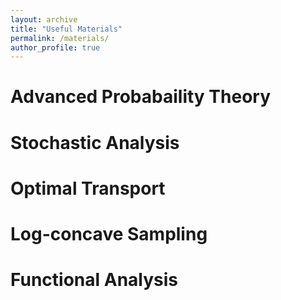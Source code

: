 ```yaml
---
layout: archive
title: "Useful Materials"
permalink: /materials/
author_profile: true
---
```



# Advanced Probabaility Theory

# Stochastic Analysis

# Optimal Transport

# Log-concave Sampling

# Functional Analysis




